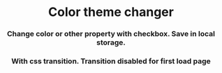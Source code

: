 <h1 align="center">Color theme changer</h1>
<h3 align="center">Change color or other property with checkbox. Save in local storage.</h3>
<h3 align="center">With css transition. Transition disabled for first load page</h3>